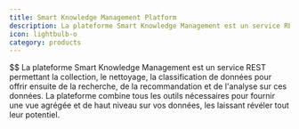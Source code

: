 ```yaml
---
title: Smart Knowledge Management Platform  
description: La plateforme Smart Knowledge Management est un service REST permettant la collection, le nettoyage, la classification de données pour offrir ensuite de la recherche, de la recommandation et de l'analyse sur ces données.
icon: lightbulb-o
category: products
---
```

$$
La plateforme Smart Knowledge Management est un service REST permettant la collection, le nettoyage, la classification de données pour offrir ensuite de la recherche, de la recommandation et de l'analyse sur ces données. La plateforme combine tous les outils nécessaires pour fournir une vue agrégée et de haut niveau sur vos données, les laissant révéler tout leur potentiel.